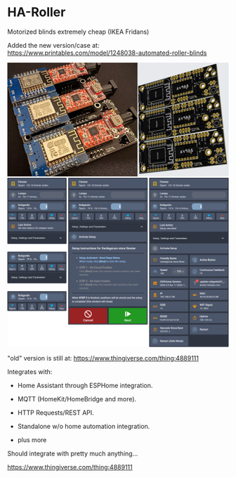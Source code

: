 # HA-Roller

Motorized blinds extremely cheap (IKEA Fridans)

Added the new version/case at: https://www.printables.com/model/1248038-automated-roller-blinds

![Optional PCB](https://github.com/R34LiAM/HA-Roller/blob/main/pcb/PCB.png?raw=true)
![Home Assistant](https://github.com/R34LiAM/HA-Roller/blob/main/pcb/HA.png?raw=true)


"old" version is still at: https://www.thingiverse.com/thing:4889111

Integrates with:

+ Home Assistant through ESPHome integration.

+ MQTT (HomeKit/HomeBridge and more).

+ HTTP Requests/REST API.

+ Standalone w/o home automation integration.

+ plus more


Should integrate with pretty much anything...


https://www.thingiverse.com/thing:4889111
